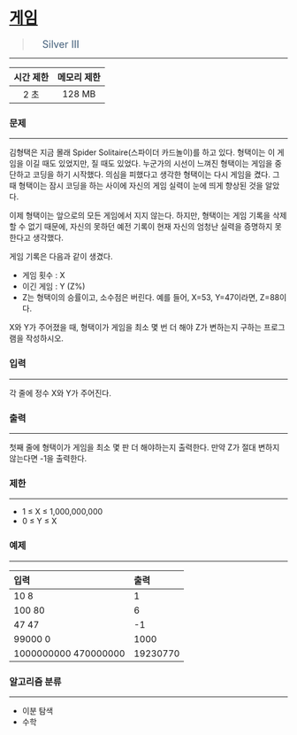 # [게임](https://www.acmicpc.net/problem/1072)

> <img src="https://d2gd6pc034wcta.cloudfront.net/tier/8.svg" width="16" heigth="21" style = "vertical-align: middle;"/>&nbsp;<span style="font-size: 18px; color: #435f7a;">Silver III</span>

***

<div align="center">

|시간 제한|메모리 제한|
|:---:|:---:|
|2 초 |128 MB|

</div>

### 문제

***

김형택은 지금 몰래 Spider Solitaire(스파이더 카드놀이)를 하고 있다. 형택이는 이 게임을 이길 때도 있었지만, 질 때도 있었다. 누군가의 시선이 느껴진 형택이는 게임을 중단하고 코딩을 하기 시작했다. 의심을 피했다고 생각한 형택이는 다시 게임을 켰다. 그 때 형택이는 잠시 코딩을 하는 사이에 자신의 게임 실력이 눈에 띄게 향상된 것을 알았다.

이제 형택이는 앞으로의 모든 게임에서 지지 않는다. 하지만, 형택이는 게임 기록을 삭제 할 수 없기 때문에, 자신의 못하던 예전 기록이 현재 자신의 엄청난 실력을 증명하지 못한다고 생각했다.

게임 기록은 다음과 같이 생겼다.

* 게임 횟수 : X
* 이긴 게임 : Y (Z%)
* Z는 형택이의 승률이고, 소수점은 버린다. 예를 들어, X=53, Y=47이라면, Z=88이다.

X와 Y가 주어졌을 때, 형택이가 게임을 최소 몇 번 더 해야 Z가 변하는지 구하는 프로그램을 작성하시오.

### 입력

***

각 줄에 정수 X와 Y가 주어진다.

### 출력

***

첫째 줄에 형택이가 게임을 최소 몇 판 더 해야하는지 출력한다. 만약 Z가 절대 변하지 않는다면 -1을 출력한다.

### 제한

***

* 1 ≤ X ≤ 1,000,000,000
* 0 ≤ Y ≤ X

### 예제

***

|입력|출력|
|:---|:---|
|10 8|1|
|100 80|6|
|47 47|-1|
|99000 0|1000|
|1000000000 470000000|19230770|

### 알고리즘 분류

***

* 이분 탐색
* 수학

